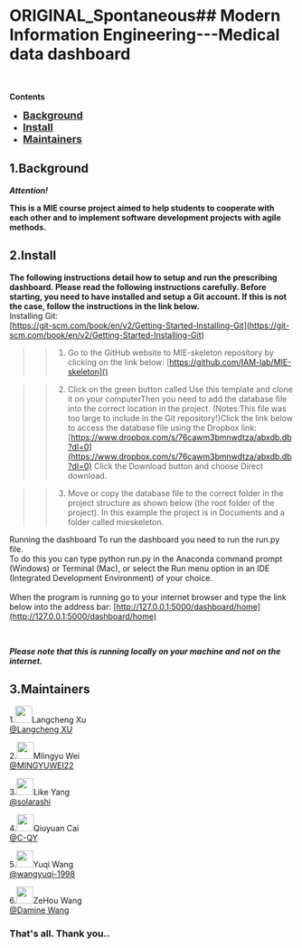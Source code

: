 # ORIGINAL_Spontaneous## Modern Information Engineering---Medical data dashboard
<br>

**Contents**

+ **<a href="#1"><font size=4 color=#262626>Background</font></a>**
+ **<a href="#2"><font size=4 color=#262626>Install</font></a>**
+ **<a href="#3"><font size=4 color=#262626>Maintainers</font></a>**

## <a id="1">1.Background</a>
***Attention!*** 

**This is a MIE course project aimed to help students to cooperate with each other and to implement software development projects with agile methods.**
<br>
## <a id="2">2.Install</a>
**The following instructions detail how to setup and run the prescribing dashboard. Please read the following
instructions carefully. Before starting, you need to have installed and setup a Git account. If this is not the case,
follow the instructions in the link below.**
<br>
Installing Git:
<br>
 [https://git-scm.com/book/en/v2/Getting-Started-Installing-Git](https://git-scm.com/book/en/v2/Getting-Started-Installing-Git)
<br>
  

>>1. Go to the GitHub website to MIE-skeleton repository by clicking on the link below:
[https://github.com/IAM-lab/MIE-skeleton]()

>>2. Click on the green button called Use this template and clone it on your computerThen you need to add the database file into the correct location in the project.
(Notes:This file was too large to include in the Git repository!)Click the link below to access the database file using the Dropbox link:
[https://www.dropbox.com/s/76cawm3bmnwdtza/abxdb.db?dl=0](https://www.dropbox.com/s/76cawm3bmnwdtza/abxdb.db?dl=0)
Click the Download button and choose Direct download.

>>3. Move or copy the database file to the correct folder in the project structure as shown below (the root folder of the project). 
In this example the project is in Documents and a folder called mieskeleton.

Running the dashboard
To run the dashboard you need to run the run.py file. <br>
To do this you can type python run.py in the Anaconda command prompt (Windows) or Terminal (Mac), or select the Run menu option in an IDE (Integrated Development Environment) of your choice.<br>
<br>
When the program is running go to your internet browser and type the link below into the address bar:
[http://127.0.0.1:5000/dashboard/home](http://127.0.0.1:5000/dashboard/home)

<br>

***Please note that this is running locally on your machine and not on the internet.***

## <a id="3">3.Maintainers</a>
1.<img src="https://avatars.githubusercontent.com/u/35104867?v=4" width="30px">Langcheng Xu
<br>[@Langcheng XU](https://github.com/ChrisXULC) 

2.<img src="https://avatars.githubusercontent.com/u/93163452?v=4" width="30px">MIingyu Wei
<br>[@MINGYUWEI22](https://github.com/MINGYUWEI22)

3.<img src="https://avatars.githubusercontent.com/u/93236407?v=4" width="30px">Like Yang 
<br>[@solarashi](https://github.com/solarashi)

4.<img src="https://avatars.githubusercontent.com/u/56541923?v=4" width="30px">Qiuyuan Cai
<br>[@C-QY](https://github.com/C-QY)

5.<img src="https://avatars.githubusercontent.com/u/85472469?v=4" width="30px">Yuqi Wang
<br>[@wangyuqi-1998](https://github.com/wangyuqi-1998)

6.<img src="https://avatars.githubusercontent.com/u/93229150?v=4" width="30px">ZeHou Wang
<br>[@Damine Wang](https://github.com/Zehou-Wang)

### That's all. Thank you.. ###

